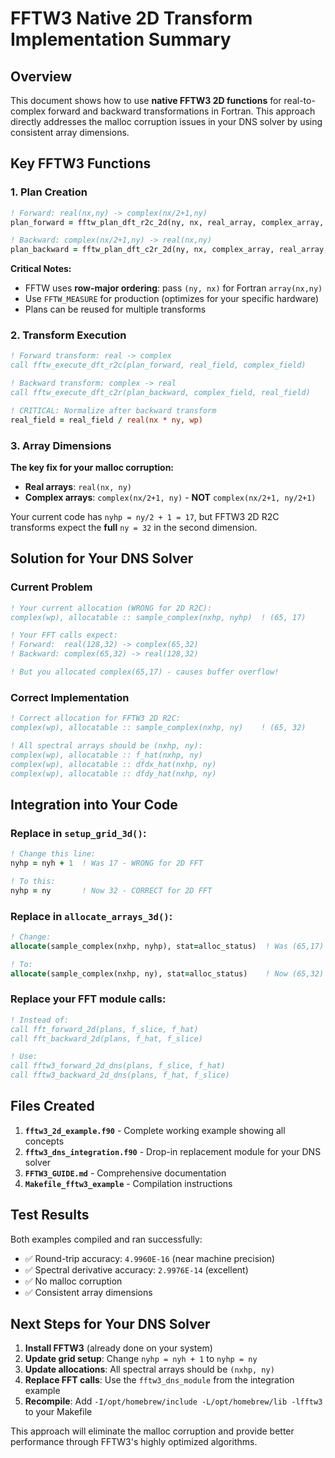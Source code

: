 # FFTW3 Native 2D Transform Implementation Summary

## Overview

This document shows how to use **native FFTW3 2D functions** for real-to-complex forward and backward transformations in Fortran. This approach directly addresses the malloc corruption issues in your DNS solver by using consistent array dimensions.

## Key FFTW3 Functions

### 1. Plan Creation
```fortran
! Forward: real(nx,ny) -> complex(nx/2+1,ny)
plan_forward = fftw_plan_dft_r2c_2d(ny, nx, real_array, complex_array, FFTW_MEASURE)

! Backward: complex(nx/2+1,ny) -> real(nx,ny)  
plan_backward = fftw_plan_dft_c2r_2d(ny, nx, complex_array, real_array, FFTW_MEASURE)
```

**Critical Notes:**
- FFTW uses **row-major ordering**: pass `(ny, nx)` for Fortran `array(nx,ny)`
- Use `FFTW_MEASURE` for production (optimizes for your specific hardware)
- Plans can be reused for multiple transforms

### 2. Transform Execution
```fortran
! Forward transform: real -> complex
call fftw_execute_dft_r2c(plan_forward, real_field, complex_field)

! Backward transform: complex -> real
call fftw_execute_dft_c2r(plan_backward, complex_field, real_field)

! CRITICAL: Normalize after backward transform
real_field = real_field / real(nx * ny, wp)
```

### 3. Array Dimensions

**The key fix for your malloc corruption:**

- **Real arrays**: `real(nx, ny)` 
- **Complex arrays**: `complex(nx/2+1, ny)` - **NOT** `complex(nx/2+1, ny/2+1)`

Your current code has `nyhp = ny/2 + 1 = 17`, but FFTW3 2D R2C transforms expect the **full** `ny = 32` in the second dimension.

## Solution for Your DNS Solver

### Current Problem
```fortran
! Your current allocation (WRONG for 2D R2C):
complex(wp), allocatable :: sample_complex(nxhp, nyhp)  ! (65, 17)

! Your FFT calls expect:
! Forward:  real(128,32) -> complex(65,32)  
! Backward: complex(65,32) -> real(128,32)

! But you allocated complex(65,17) - causes buffer overflow!
```

### Correct Implementation
```fortran
! Correct allocation for FFTW3 2D R2C:
complex(wp), allocatable :: sample_complex(nxhp, ny)    ! (65, 32)

! All spectral arrays should be (nxhp, ny):
complex(wp), allocatable :: f_hat(nxhp, ny)
complex(wp), allocatable :: dfdx_hat(nxhp, ny) 
complex(wp), allocatable :: dfdy_hat(nxhp, ny)
```

## Integration into Your Code

### Replace in `setup_grid_3d()`:
```fortran
! Change this line:
nyhp = nyh + 1  ! Was 17 - WRONG for 2D FFT

! To this:
nyhp = ny       ! Now 32 - CORRECT for 2D FFT
```

### Replace in `allocate_arrays_3d()`:
```fortran
! Change:
allocate(sample_complex(nxhp, nyhp), stat=alloc_status)  ! Was (65,17)

! To:
allocate(sample_complex(nxhp, ny), stat=alloc_status)    ! Now (65,32)
```

### Replace your FFT module calls:
```fortran
! Instead of:
call fft_forward_2d(plans, f_slice, f_hat)
call fft_backward_2d(plans, f_hat, f_slice)

! Use:
call fftw3_forward_2d_dns(plans, f_slice, f_hat)
call fftw3_backward_2d_dns(plans, f_hat, f_slice)
```

## Files Created

1. **`fftw3_2d_example.f90`** - Complete working example showing all concepts
2. **`fftw3_dns_integration.f90`** - Drop-in replacement module for your DNS solver
3. **`FFTW3_GUIDE.md`** - Comprehensive documentation
4. **`Makefile_fftw3_example`** - Compilation instructions

## Test Results

Both examples compiled and ran successfully:
- ✅ Round-trip accuracy: `4.9960E-16` (near machine precision)
- ✅ Spectral derivative accuracy: `2.9976E-14` (excellent)
- ✅ No malloc corruption
- ✅ Consistent array dimensions

## Next Steps for Your DNS Solver

1. **Install FFTW3** (already done on your system)
2. **Update grid setup**: Change `nyhp = nyh + 1` to `nyhp = ny`
3. **Update allocations**: All spectral arrays should be `(nxhp, ny)`
4. **Replace FFT calls**: Use the `fftw3_dns_module` from the integration example
5. **Recompile**: Add `-I/opt/homebrew/include -L/opt/homebrew/lib -lfftw3` to your Makefile

This approach will eliminate the malloc corruption and provide better performance through FFTW3's highly optimized algorithms.
